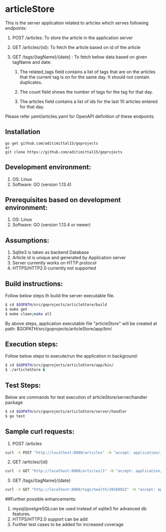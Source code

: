 # articleStore

This is the server application related to articles which serves following endpoints:
1) POST /articles:
	To store the article in the application server
2) GET /articles/{id}:
	To fetch the article based on id of the article
3) GET /tags/{tagName}/{date} :
	To fetch below data based on given tagName and date:

	1) The related_tags field contains a list of tags that are on the articles that the current tag is on for the same day. It should not contain duplicates.

	2) The count field shows the number of tags for the tag for that day.

	3) The articles field contains a list of ids for the last 10 articles entered for that day.

Please refer yaml/articles.yaml for OpenAPI definition of these endpoints.

## Installation

```
go get github.com/aditimittal15/goprojects
or
git clone https://github.com/aditimittal15/goprojects
```
## Development environment:
1) OS: Linux
2) Software: GO (version 1.13.4)

## Prerequisites based on development environment:
1) OS: Linux
2) Software: GO (version 1.13.4 or newer)

## Assumptions:
1) Sqlite3 is taken as backend Database
2) Article id is unique and generated by Application server
3) Server currently works on HTTP protocol
4) HTTPS/HTTP2.0 currently not supported

## Build instructions:
Follow below steps th build the server executable file.

```sh
$ cd $GOPATH/src/goprojects/articleStore/build
$ make get
$ make clean;make all
```
By above steps, application executable file "articleStore" will be created at path:
$GOPATH/src/goprojects/articleStore/app/bin/

## Execution steps:
Follow below steps to execute/run the application in background:

```sh
$ cd $GOPATH/src/goprojects/articleStore/app/bin/
$ ./articleStore &
```
## Test Steps:
Below are commands for test execution of articleStore/server/handler package

```sh
$ cd $GOPATH/src/goprojects/articleStore/server/handler
$ go test
```

## Sample curl requests:
1) POST /articles
```sh
curl -X POST "http://localhost:8080/articles" -H "accept: application/json" -H "Content-Type: application/json" -d "{\"id\":\"1\",\"title\":\"latest science shows that potato chips are better for you than sugar\",\"date\":\"2016-09-22\",\"body\":\"some text, potentially containing simple markup about how potato chips are great\",\"tags\":[\"health\",\"fitness\",\"science\"]}"
```
2) GET /articles/{id}
```sh
curl -X GET "http://localhost:8080/articles/1" -H "accept: application/problem+json"

```
3) GET /tags/{tagName}/{date}
```sh
curl -X GET "http://localhost:8080/tags/health/20160922" -H "accept: application/problem+json"

```

##Further possible enhancements:

1) mysql/postgreSQLcan be used instead of sqlite3 for advanced db features.
2) HTTPS/HTTP2.0 support can be add
3) Further test cases to be added for increased coverage 


